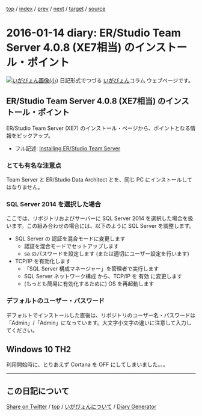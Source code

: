 [top](../index.html) 
 / [index](index.html) 
 / [prev](ig160112.html) 
 / [next](ig160115.html) 
 / [target](https://igapyon.github.io/diary/2016/ig160114.html) 
 / [source](https://github.com/igapyon/diary/blob/gh-pages/2016/ig160114.html.src.md) 

2016-01-14 diary: ER/Studio Team Server 4.0.8 (XE7相当) のインストール・ポイント
=====================================================================================================
[![いがぴょん画像(小)](https://igapyon.github.io/diary/images/iga200306s.jpg "いがぴょん")](https://igapyon.github.io/diary/memo/memoigapyon.html) 日記形式でつづる [いがぴょん](https://igapyon.github.io/diary/memo/memoigapyon.html)コラム ウェブページです。

## ER/Studio Team Server 4.0.8 (XE7相当) のインストール・ポイント

ER/Studio Team Server (XE7) のインストール・ページから、ポイントとなる情報をピックアップ。

* フル記述: [Installing ER/Studio Team Server](http://docwiki.embarcadero.com/TeamServer/ERStudio/XE7/en/Installing_ER/Studio_Team_Server)



### とても有名な注意点

Team Server と ER/Studio Data Architect とを、同じ PC にインストールしてはなりません。


### SQL Server 2014 を選択した場合

ここでは、リポジトリおよびサーバーに SQL Server 2014 を選択した場合を扱います。この組み合わせの場合には、以下のように SQL Server を調整します。


* SQL Server の 認証を混合モードに変更します
  * 認証を混合モードでセットアップします
  * sa のパスワードを設定します (または適切にユーザー設定を行います)
* TCP/IP を有効化します
  * 「SQL Server 構成マネージャー」を管理者で実行します
  * SQL Server ネットワーク構成 から、TCP/IP を 有効 に変更します
  * (もっとも簡易に有効化するために) OS を再起動します



### デフォルトのユーザー・パスワード

デフォルトでインストールした直後は、リポジトリのユーザー名・パスワードは 「Admin」/「Admin」になっています。大文字小文字の違いに注意して入力してください。


## Windows 10 TH2

利用開始時に、とりあえず Cortana を OFF にしてしまいました。。。


----------------------------------------------------------------------------------------------------

## この日記について

[Share on Twitter](https://twitter.com/intent/tweet?hashtags=igapyon%2Cdiary%2C%E3%81%84%E3%81%8C%E3%81%B4%E3%82%87%E3%82%93&text=ER%2FStudio+Team+Server+4.0.8+%28XE7%E7%9B%B8%E5%BD%93%29+%E3%81%AE%E3%82%A4%E3%83%B3%E3%82%B9%E3%83%88%E3%83%BC%E3%83%AB%E3%83%BB%E3%83%9D%E3%82%A4%E3%83%B3%E3%83%88&url=https%3A%2F%2Figapyon.github.io%2Fdiary%2F2016%2Fig160114.html) / [top](../index.html) / [いがぴょんについて](https://igapyon.github.io/diary/memo/memoigapyon.html) / [Diary Generator](https://github.com/igapyon/igapyonv3)
